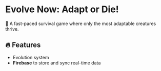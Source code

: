 # Evolve Now: Adapt or Die!

🧬 A fast-paced survival game where only the most adaptable creatures thrive.

## 🔥 Features
- Evolution system
- **Firebase** to store and sync real-time data
